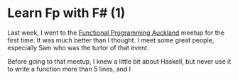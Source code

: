 # Learn Fp with F# (1)

Last week, I went to the [Functional Programming Auckland]([https://www.meetup.com/Functional-Programming-Auckland/events/260393159/](https://www.meetup.com/Functional-Programming-Auckland/events/260393159/)) meetup for the first time. It was much better than I thought. I meet some great people, especially Sam who was the turtor of that event. 

Before going to that meetup, I knew a little bit about Haskell, but never use it to write a function more than 5 lines, and I
<!--stackedit_data:
eyJoaXN0b3J5IjpbMTU0NzUxMDQ3NSwxMDY4OTA2ODA1LC0xNj
UyMTg5NjUwXX0=
-->